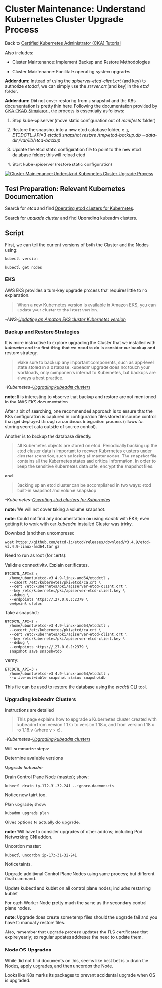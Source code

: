# Cluster Maintenance: Understand Kubernetes Cluster Upgrade Process

Back to [Certified Kubernetes Administrator (CKA) Tutorial](https://github.com/larkintuckerllc/k8s-cka-tutorial)

Also includes:

* Cluster Maintenance: Implement Backup and Restore Methodologies

* Cluster Maintenance: Facilitate operating system upgrades

**Addendum:** Instead of using the *apiserver-etcd-client.crt* (and key) to authorize *etcdctl*, we can simply use the *server.crt* (and key) in the *etcd* folder.

**Addendum:** Did not cover restoring from a snapshot and the K8s documentation is pretty thin here.  Following the documentation provided by [CKA CKAD Simulator
](https://killer.sh), the process is essentially as follows:

1. Stop kube-apiserver (move static configuration out of *manifests* folder)

2. Restore the snapshot into a new etcd database folder, e.g, *ETCDCTL_API=3 etcdctl snapshot restore /tmp/etcd-backup.db --data-dir /var/lib/etcd-backup*

3. Update the etcd static configuration file to point to the new etcd database folder; this will reload etcd

4. Start kube-apiserver (restore static configuration)

[![Cluster Maintenance: Understand Kubernetes Cluster Upgrade Process](http://img.youtube.com/vi/7Upa19ytLjs/0.jpg)](https://youtu.be/7Upa19ytLjs)

## Test Preparation: Relevant Kubernetes Documentation

Search for *etcd* and find [Operating etcd clusters for Kubernetes](https://kubernetes.io/docs/tasks/administer-cluster/configure-upgrade-etcd/).

Search for *upgrade cluster* and find [Upgrading kubeadm clusters](https://kubernetes.io/docs/tasks/administer-cluster/kubeadm/kubeadm-upgrade/).

## Script

First, we can tell the current versions of both the Cluster and the Nodes using:

```plaintext
kubectl version

kubectl get nodes
```

### EKS

AWS EKS provides a turn-key upgrade process that requires little to no explanation.

> When a new Kubernetes version is available in Amazon EKS, you can update your cluster to the latest version.

*-AWS-[Updating an Amazon EKS cluster Kubernetes version](https://docs.aws.amazon.com/eks/latest/userguide/update-cluster.html#1-16-prequisites)*

### Backup and Restore Strategies

It is more instructive to explore upgrading the Cluster that we installed with *kubeadm* and the first thing that we need to do is consider our backup and restore strategy.

> Make sure to back up any important components, such as app-level state stored in a database. kubeadm upgrade does not touch your workloads, only components internal to Kubernetes, but backups are always a best practice.

*-Kubernetes-[Upgrading kubeadm clusters](https://kubernetes.io/docs/tasks/administer-cluster/kubeadm/kubeadm-upgrade/)*

**note**: It is interesting to observe that backup and restore are not mentioned in the AWS EKS documentation.

After a bit of searching, one recommended approach is to ensure that the K8s configuration is captured in configuration files stored in source control that get deployed through a continous integration process (allows for storing secret data outside of source control).

Another is to backup the database directly:

> All Kubernetes objects are stored on etcd. Periodically backing up the etcd cluster data is important to recover Kubernetes clusters under disaster scenarios, such as losing all master nodes. The snapshot file contains all the Kubernetes states and critical information. In order to keep the sensitive Kubernetes data safe, encrypt the snapshot files.

and

> Backing up an etcd cluster can be accomplished in two ways: etcd built-in snapshot and volume snapshop

*-Kubernetes-[Operating etcd clusters for Kubernetes](https://kubernetes.io/docs/tasks/administer-cluster/configure-upgrade-etcd/)*

**note:** We will not cover taking a volume snapshot.

**note**: Could not find any documentation on using *etcdctl* with EKS; even getting it to work with our *kubeadm* installed Cluster was tricky.

Download (and then uncompress):

```plaintext
wget https://github.com/etcd-io/etcd/releases/download/v3.4.9/etcd-v3.4.9-linux-amd64.tar.gz
```

Need to run as root (for certs):

Validate connectivity. Explain certificates.

```plaintext
ETCDCTL_API=3 \
  /home/ubuntu/etcd-v3.4.9-linux-amd64/etcdctl \
  --cacert /etc/kubernetes/pki/etcd/ca.crt \
  --cert /etc/kubernetes/pki/apiserver-etcd-client.crt \
  --key /etc/kubernetes/pki/apiserver-etcd-client.key \
  --debug \
  --endpoints https://127.0.0.1:2379 \
  endpoint status
```

Take a snapshot:

```plaintext
ETCDCTL_API=3 \
  /home/ubuntu/etcd-v3.4.9-linux-amd64/etcdctl \
  --cacert /etc/kubernetes/pki/etcd/ca.crt \
  --cert /etc/kubernetes/pki/apiserver-etcd-client.crt \
  --key /etc/kubernetes/pki/apiserver-etcd-client.key \
  --debug \
  --endpoints https://127.0.0.1:2379 \
  snapshot save snapshotdb
```

Verify:

```plaintext
ETCDCTL_API=3 \
  /home/ubuntu/etcd-v3.4.9-linux-amd64/etcdctl \
  --write-out=table snapshot status snapshotdb
```

This file can be used to restore the database using the *etcdctl* CLI tool.

### Upgrading kubeadm Clusters

Instructions are detailed:

> This page explains how to upgrade a Kubernetes cluster created with kubeadm from version 1.17.x to version 1.18.x, and from version 1.18.x to 1.18.y (where y > x).

*-Kubernetes-[Upgrading kubeadm clusters](https://kubernetes.io/docs/tasks/administer-cluster/kubeadm/kubeadm-upgrade/)*

Will summarize steps:

Determine available versions

Upgrade *kubeadm*

Drain Control Plane Node (master); show:

```plaintext
kubectl drain ip-172-31-32-241 --ignore-daemonsets
```

Notice new taint too.

Plan upgrade; show:

```plaintext
kubadmn upgrade plan
```

Gives options to actually do upgrade.

**note:** Will have to consider upgrades of other addons; including Pod Networking CNI addon.

Uncordon master:

```plaintext
kubectl uncordon ip-172-31-32-241
```

Notice taints.

Upgrade additional Control Plane Nodes using same process; but different final command.

Update kubectl and kublet on all control plane nodes; includes restarting kublet.

For each Worker Node pretty much the same as the secondary control plane nodes.

**note**: Upgrade does create some temp files should the upgrade fail and you have to manually restore files.

Also, remember that upgrade process updates the TLS certificates that expire yearly; so regular updates addreses the need to update them.

### Node OS Upgrades

While did not find documents on this, seems like best bet is to drain the Nodes, apply upgrades, and then uncordon the Node.

Looks like K8s marks its packages to prevent accidental upgrade when OS is upgraded.
